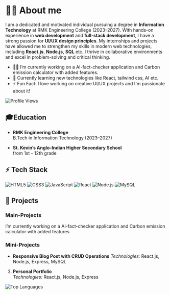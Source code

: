 

# 👩‍💻 About me
I am a dedicated and motivated individual pursuing a degree in **Information Technology** at RMK Engineering College (2023–2027). With hands-on experience in **web development** and **full-stack development**, I have a strong passion for **UI/UX design principles**. My internships and projects have allowed me to strengthen my skills in modern web technologies, including **React.js**, **Node.js**, **SQL** etc. I thrive in collaborative environments and excel in problem-solving and critical thinking.
 
- 👩‍💻 I’m currently working on a AI-fact-checker application and Carbon emission calculator with added features.
- 🌱 Currently learning new technologies like React, tailwind css, AI etc.  
- ⚡ Fun Fact: I love working on creative UI/UX projects and I'm passionate about it!

![Profile Views](https://komarev.com/ghpvc/?username=Agila-A)


## 🎓Education

- **RMK Engineering College**  
  B.Tech in Information Technology (2023–2027)

- **St. Kevin’s Anglo-Indian Higher Secondary School**  
  from 1st - 12th grade



## ⚡ Tech Stack  
![HTML5](https://img.shields.io/badge/-HTML5-E34F26?style=flat-square&logo=html5&logoColor=white)
![CSS3](https://img.shields.io/badge/-CSS3-1572B6?style=flat-square&logo=css3)
![JavaScript](https://img.shields.io/badge/-JavaScript-F7DF1E?style=flat-square&logo=javascript&logoColor=black)
![React](https://img.shields.io/badge/-React-61DAFB?style=flat-square&logo=react)
![Node.js](https://img.shields.io/badge/-Node.js-339933?style=flat-square&logo=node.js&logoColor=white)
![MySQL](https://img.shields.io/badge/-MySQL-4479A1?style=flat-square&logo=mysql&logoColor=white)



## 🌱 Projects

### Main-Projects

I’m currently working on a AI-fact-checker application and Carbon emission calculator with added features


### Mini-Projects  
 
- **Responsive Blog Post with CRUD Operations**
   *Technologies:* React.js, Node.js, Express, MySQL  
   
3. **Personal Portfolio**  
   *Technologies:* React.js, Node.js, Express


![Top Languages](https://github-readme-stats.vercel.app/api/top-langs/?username=Agila-A&layout=compact)

